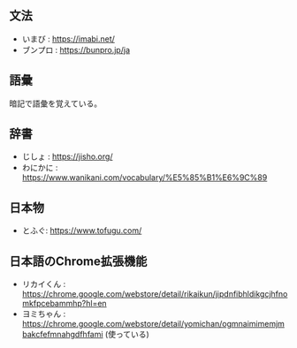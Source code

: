 ## 文法
- いまび : https://imabi.net/
- ブンプロ : https://bunpro.jp/ja

## 語彙
暗記で語彙を覚えている。

## 辞書
- じしょ : https://jisho.org/
- わにかに : https://www.wanikani.com/vocabulary/%E5%85%B1%E6%9C%89

## 日本物
- とふぐ: https://www.tofugu.com/

## 日本語のChrome拡張機能
- リカイくん : https://chrome.google.com/webstore/detail/rikaikun/jipdnfibhldikgcjhfnomkfpcebammhp?hl=en
- ヨミちゃん : https://chrome.google.com/webstore/detail/yomichan/ogmnaimimemjmbakcfefmnahgdfhfami (使っている)
